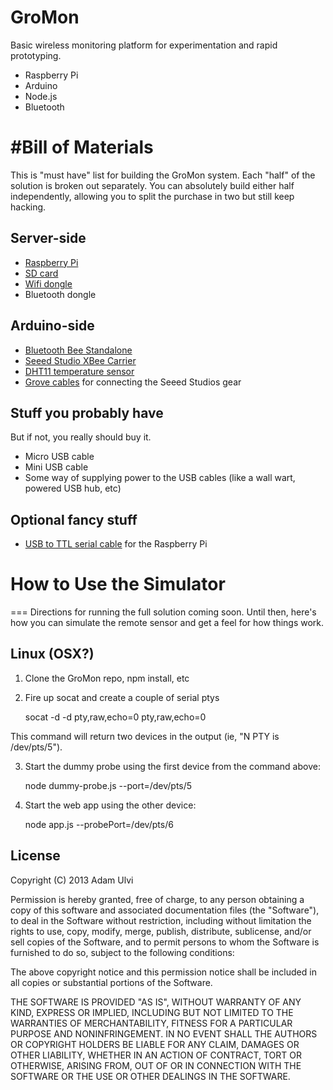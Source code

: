 GroMon
======
Basic wireless monitoring platform for experimentation and rapid prototyping.

* Raspberry Pi
* Arduino
* Node.js
* Bluetooth

#Bill of Materials
===
This is "must have" list for building the GroMon system. Each "half" of the solution is broken out separately. You can absolutely build either half independently, allowing you to split the purchase in two but still keep hacking.

## Server-side
* [Raspberry Pi](http://adafruit.com/products/998)
* [SD card](http://adafruit.com/products/102)
* [Wifi dongle](http://adafruit.com/products/814)
* Bluetooth dongle

## Arduino-side
* [Bluetooth Bee Standalone](http://www.seeedstudio.com/depot/bluetooth-bee-standalone-p-1157.html?cPath=139_142)
* [Seeed Studio XBee Carrier](http://www.seeedstudio.com/depot/grove-xbee-carrier-p-905.html?cPath=132_134)
* [DHT11 temperature sensor](http://www.seeedstudio.com/depot/grove-temphumi-sensor-p-745.html?cPath=144_147)
* [Grove cables](http://www.seeedstudio.com/depot/grove-universal-4-pin-20cm-unbuckled-cable-5-pcs-pack-p-749.html?cPath=178_179) for connecting the Seeed Studios gear 

## Stuff you probably have
But if not, you really should buy it.

* Micro USB cable
* Mini USB cable
* Some way of supplying power to the USB cables (like a wall wart, powered USB hub, etc)

## Optional fancy stuff
* [USB to TTL serial cable](http://www.adafruit.com/products/954) for the Raspberry Pi

# How to Use the Simulator
===
Directions for running the full solution coming soon. Until then, here's how you can simulate the remote sensor and get a feel for how things work.

## Linux (OSX?)
1. Clone the GroMon repo, npm install, etc
2. Fire up socat and create a couple of serial ptys

    socat -d -d pty,raw,echo=0 pty,raw,echo=0

This command will return two devices in the output (ie, "N PTY is /dev/pts/5"). 

3. Start the dummy probe using the first device from the command above:

    node dummy-probe.js --port=/dev/pts/5

4. Start the web app using the other device:
 
    node app.js --probePort=/dev/pts/6


## License

Copyright (C) 2013 Adam Ulvi

Permission is hereby granted, free of charge, to any person obtaining a copy of this software and associated documentation files (the "Software"), to deal in the Software without restriction, including without limitation the rights to use, copy, modify, merge, publish, distribute, sublicense, and/or sell copies of the Software, and to permit persons to whom the Software is furnished to do so, subject to the following conditions:

The above copyright notice and this permission notice shall be included in all copies or substantial portions of the Software.

THE SOFTWARE IS PROVIDED "AS IS", WITHOUT WARRANTY OF ANY KIND, EXPRESS OR IMPLIED, INCLUDING BUT NOT LIMITED TO THE WARRANTIES OF MERCHANTABILITY, FITNESS FOR A PARTICULAR PURPOSE AND NONINFRINGEMENT. IN NO EVENT SHALL THE AUTHORS OR COPYRIGHT HOLDERS BE LIABLE FOR ANY CLAIM, DAMAGES OR OTHER LIABILITY, WHETHER IN AN ACTION OF CONTRACT, TORT OR OTHERWISE, ARISING FROM, OUT OF OR IN CONNECTION WITH THE SOFTWARE OR THE USE OR OTHER DEALINGS IN THE SOFTWARE.
